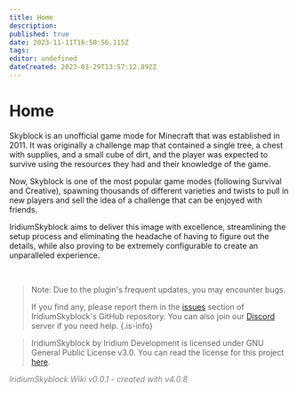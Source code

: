 ```yaml
---
title: Home
description: 
published: true
date: 2023-11-11T16:50:56.115Z
tags: 
editor: undefined
dateCreated: 2023-03-29T13:57:12.892Z
---
```


# Home

Skyblock is an unofficial game mode for Minecraft that was established in 2011. It was originally a challenge map that contained a single tree, a chest with supplies, and a small cube of dirt, and the player was expected to survive using the resources they had and their knowledge of the game.

Now, Skyblock is one of the most popular game modes (following Survival and Creative), spawning thousands of different varieties and twists to pull in new players and sell the idea of a challenge that can be enjoyed with friends.

IridiumSkyblock aims to deliver this image with excellence, streamlining the setup process and eliminating the headache of having to figure out the details, while also proving to be extremely configurable to create an unparalleled experience. 

<p> &nbsp </p>

> Note: Due to the plugin's frequent updates, you may encounter bugs.
>
>If you find any, please report them in the [issues](https://github.com/Iridium-Development/IridiumSkyblock/issues) section of IridiumSkyblock's GitHub repository.
You can also join our [Discord](https://discord.com/invite/6HJ73mWE7P) server if you need help.
{.is-info}

> IridiumSkyblock by Iridium Development is licensed under GNU General Public License v3.0. You can read the license for this project [here](https://github.com/Iridium-Development/IridiumSkyblock/blob/master/LICENSE).

<p style="color: grey;">
  <i>IridiumSkyblock Wiki v0.0.1 - created with v4.0.8	
</p>